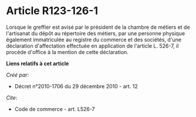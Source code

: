 # Article R123-126-1

Lorsque le greffier est avisé par le président de la chambre de métiers et de l'artisanat du dépôt au répertoire des métiers,
par une personne physique également immatriculée au registre du commerce et des sociétés, d'une déclaration d'affectation
effectuée en application de l'article L. 526-7, il procède d'office à la mention de cette déclaration.

**Liens relatifs à cet article**

_Créé par_:

  - Décret n°2010-1706 du 29 décembre 2010 - art. 12

_Cite_:

  - Code de commerce - art. L526-7
